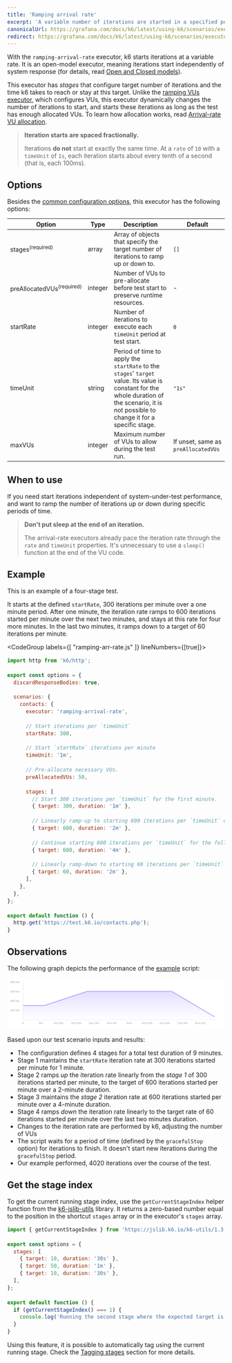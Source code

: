 ```yaml
---
title: 'Ramping arrival rate'
excerpt: 'A variable number of iterations are started in a specified period of time.'
canonicalUrl: https://grafana.com/docs/k6/latest/using-k6/scenarios/executors/ramping-arrival-rate/
redirect: https://grafana.com/docs/k6/latest/using-k6/scenarios/executors/ramping-arrival-rate/
---
```


With the `ramping-arrival-rate` executor, k6 starts iterations at a variable rate.
It is an open-model executor, meaning iterations start independently of system response (for details, read
[Open and Closed models](/using-k6/scenarios/concepts/open-vs-closed)).

This executor has _stages_ that configure target number of iterations and the time k6 takes to reach or stay at this target.
Unlike the [ramping VUs executor](/using-k6/scenarios/executors/ramping-vus/), which configures VUs,
this executor dynamically changes the number of iterations to start, and starts these iterations as long as the test has enough allocated VUs.
To learn how allocation works, read [Arrival-rate VU allocation](/using-k6/scenarios/concepts/arrival-rate-vu-allocation).

<Blockquote mod="Note" title="">

**Iteration starts are spaced fractionally.**

Iterations **do not** start at exactly the same time.
At a `rate` of `10` with a `timeUnit` of `1s`, each iteration starts about every tenth of a second (that is, each 100ms).

</Blockquote>

## Options

Besides the [common configuration options](/using-k6/scenarios#options),
this executor has the following options:

| Option             | Type    | Description                                                                             | Default |
| ------------------ | ------- | --------------------------------------------------------------------------------------- | ------- |
| stages<sup>(required)</sup>          | array   | Array of objects that specify the target number of iterations to ramp up or down to.    | `[]`    |
| preAllocatedVUs<sup>(required)</sup> | integer | Number of VUs to pre-allocate before test start to preserve runtime resources. | -       |
| startRate        | integer | Number of iterations to execute each `timeUnit` period at test start.                   | `0`     |
| timeUnit         | string  | Period of time to apply the `startRate` to the `stages`' `target` value. Its value is constant for the whole duration of the scenario, it is not possible to change it for a specific stage.                    | `"1s"`  |
| maxVUs          | integer | Maximum number of VUs to allow during the test run.                                     | If unset, same as `preAllocatedVUs`      |

## When to use

If you need start iterations independent of system-under-test performance, and
want to ramp the number of iterations up or down during specific periods of time.

<Blockquote mod="note" title="">

**Don't put sleep at the end of an iteration.**

The arrival-rate executors already pace the iteration rate through the `rate` and `timeUnit` properties.
It's unnecessary to use a `sleep()` function at the end of the VU code.

</Blockquote>

## Example

This is an example of a four-stage test.

It starts at the defined `startRate`, 300 iterations per minute over a one minute period.
After one minute, the iteration rate ramps to 600 iterations started per minute over the next two minutes, and stays at this rate for four more minutes.
In the last two minutes, it ramps down to a target of 60 iterations per minute.

<CodeGroup labels={[ "ramping-arr-rate.js" ]} lineNumbers={[true]}>

```javascript
import http from 'k6/http';

export const options = {
  discardResponseBodies: true,

  scenarios: {
    contacts: {
      executor: 'ramping-arrival-rate',

      // Start iterations per `timeUnit`
      startRate: 300,

      // Start `startRate` iterations per minute
      timeUnit: '1m',

      // Pre-allocate necessary VUs.
      preAllocatedVUs: 50,

      stages: [
        // Start 300 iterations per `timeUnit` for the first minute.
        { target: 300, duration: '1m' },

        // Linearly ramp-up to starting 600 iterations per `timeUnit` over the following two minutes.
        { target: 600, duration: '2m' },

        // Continue starting 600 iterations per `timeUnit` for the following four minutes.
        { target: 600, duration: '4m' },

        // Linearly ramp-down to starting 60 iterations per `timeUnit` over the last two minutes.
        { target: 60, duration: '2m' },
      ],
    },
  },
};

export default function () {
  http.get('https://test.k6.io/contacts.php');
}
```
</CodeGroup>

## Observations

The following graph depicts the performance of the [example](#example) script:

![Ramping Arrival Rate](./images/ramping-arrival-rate.png)

Based upon our test scenario inputs and results:

* The configuration defines 4 stages for a total test duration of 9 minutes.
* Stage 1 maintains the `startRate` iteration rate at 300 iterations started per minute for 1 minute.
* Stage 2 ramps _up_ the iteration rate linearly from the *stage 1* of 300 iterations started per minute, to the target of 600 iterations started per minute over a 2-minute duration.
* Stage 3 maintains the *stage 2* iteration rate at 600 iterations started per minute over a 4-minute duration.
* Stage 4 ramps _down_ the iteration rate linearly to the target rate of 60 iterations started per minute over the last two minutes duration.
* Changes to the iteration rate are performed by k6, adjusting the number of VUs
* The script waits for a period of time (defined by the `gracefulStop` option) for iterations to finish. It doesn't start new iterations during the `gracefulStop` period.
* Our example performed, 4020 iterations over the course of the test.

## Get the stage index

To get the current running stage index, use the `getCurrentStageIndex` helper function from the [k6-jslib-utils](/javascript-api/jslib/utils) library. It returns a zero-based number equal to the position in the shortcut `stages` array or in the executor's `stages` array.

```javascript
import { getCurrentStageIndex } from 'https://jslib.k6.io/k6-utils/1.3.0/index.js';

export const options = {
  stages: [
    { target: 10, duration: '30s' },
    { target: 50, duration: '1m' },
    { target: 10, duration: '30s' },
  ],
};

export default function () {
  if (getCurrentStageIndex() === 1) {
    console.log('Running the second stage where the expected target is 50');
  }
}
```

Using this feature, it is possible to automatically tag using the current running stage. Check the [Tagging stages](/using-k6/tags-and-groups/#tagging-stages) section for more details.
